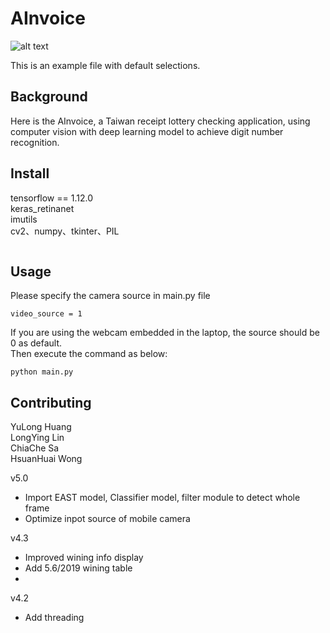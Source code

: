 # AInvoice

![alt text](https://github.com/turtlehuang/AInvoice/blob/master/ainvoice.png)

This is an example file with default selections.

## Background

Here is the AInvoice, a Taiwan receipt lottery checking application, using computer vision with deep learning model to achieve digit number recognition.

## Install
tensorflow == 1.12.0 <br>
keras_retinanet <br>
imutils<br>
cv2、numpy、tkinter、PIL


```
```

## Usage
Please specify the camera source in main.py file<br>

```python=18
video_source = 1
```
If you are using the webcam embedded in the laptop, the source should be 0 as default.<br>
Then execute the command as below:

```
python main.py
```

## Contributing

YuLong Huang<br>
LongYing Lin<br>
ChiaChe Sa<br>
HsuanHuai Wong



v5.0 
- Import EAST model, Classifier model, filter module to detect whole frame
- Optimize inpot source of mobile camera

v4.3
- Improved wining info display
- Add 5.6/2019 wining table
- 
v4.2
- Add threading
